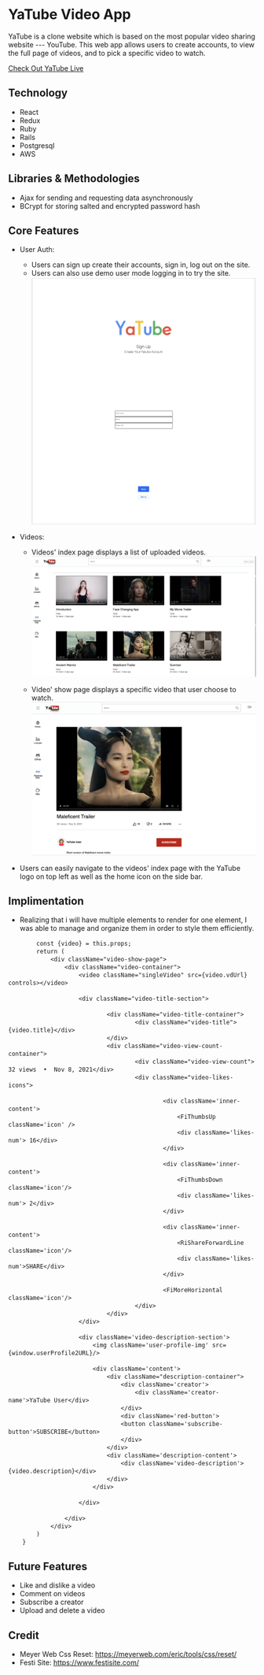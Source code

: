 # YaTube Video App

YaTube is a clone website which is based on the most popular video sharing website --- YouTube. This web app allows users to create accounts, to view the full page of videos, and to pick a specific video to watch.

[Check Out YaTube Live](https://yatube-video-app.herokuapp.com/#/videos)

## Technology

- React
- Redux
- Ruby
- Rails
- Postgresql
- AWS

## Libraries & Methodologies

- Ajax for sending and requesting data asynchronously
- BCrypt for storing salted and encrypted password hash

## Core Features 

- User Auth:
  - Users can sign up create their accounts, sign in, log out on the site.
  - Users can also use demo user mode logging in to try the site.
![](/app/assets/images/sign_up.png)

- Videos:  
  - Videos' index page displays a list of uploaded videos.
![](/app/assets/images/video_index.png)


  - Video' show page displays a specific video that user choose to watch.
![](/app/assets/images/video_show.png)

- Users can easily navigate to the videos' index page with the YaTube logo on top left as well as the home icon on the side bar. 

## Implimentation

- Realizing that i will have multiple elements to render for one element, I was able to manage and organize them in order to style them efficiently. 
```render(){
        const {video} = this.props;
        return (
            <div className="video-show-page">
                <div className="video-container">
                    <video className="singleVideo" src={video.vdUrl} controls></video>

                    <div className="video-title-section">

                            <div className="video-title-container">
                                    <div className="video-title">{video.title}</div>
                            </div>
                            <div className="video-view-count-container">
                                    <div className="video-view-count"> 32 views  •  Nov 8, 2021</div>
                                    <div className="video-likes-icons">

                                            <div className='inner-content'>
                                                <FiThumbsUp className='icon' /> 
                                                <div className='likes-num'> 16</div>
                                            </div>

                                            <div className='inner-content'>
                                                <FiThumbsDown className='icon'/>
                                                <div className='likes-num'> 2</div>
                                            </div>

                                            <div className='inner-content'>
                                                <RiShareForwardLine className='icon'/>
                                                <div className='likes-num'>SHARE</div>
                                            </div>

                                            <FiMoreHorizontal className='icon'/>                                    
                                    </div>
                            </div>
                    </div>

                    <div className='video-description-section'>
                        <img className='user-profile-img' src={window.userProfile2URL}/>

                        <div className='content'>
                            <div className="description-container">
                                <div className='creator'>
                                    <div className='creator-name'>YaTube User</div>
                                </div>
                                <div className='red-button'>
                                <button className='subscribe-button'>SUBSCRIBE</button>
                                </div>
                            </div>
                            <div className='description-content'>
                                <div className='video-description'>{video.description}</div>
                            </div>
                        </div>

                    </div>

                </div>
            </div>
        )
    }
```
    
## Future Features

- Like and dislike a video
- Comment on videos
- Subscribe a creator
- Upload and delete a video

## Credit
- Meyer Web Css Reset: https://meyerweb.com/eric/tools/css/reset/
- Festi Site: https://www.festisite.com/
